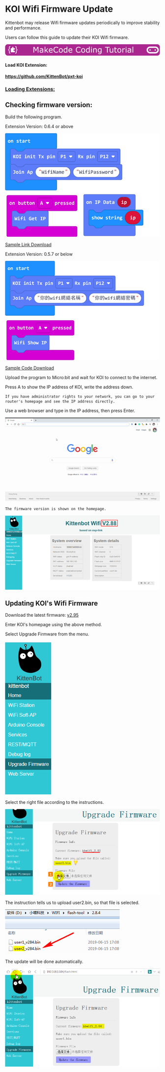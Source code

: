 # KOI Wifi Firmware Update

Kittenbot may release Wifi firmware updates periodically to improve stability and performance.

Users can follow this guide to update their KOI Wifi firmware.

![](../../PWmodules/images/mcbanner.png)

#### Load KOI Extension:

#### https://github.com/KittenBot/pxt-koi

### [Loading Extensions:](../makecodeQs.md)

## Checking firmware version:

Build the following program.

Extension Version: 0.6.4 or above

![](./images/updateCode1.png)

[Sample Link Download](https://makecode.microbit.org/_07dVj25FFJCy)

Extension Version: 0.5.7 or below

![](./images/updateCode2.png)

[Sample Code Download](https://makecode.microbit.org/_YAiLoH9XoPta)

Upload the program to Micro:bit and wait for KOI to connect to the internet.

Press A to show the IP address of KOI, write the address down.

    If you have administrator rights to your network, you can go to your router's homepage and see the IP address directly.

Use a web browser and type in the IP address, then press Enter.
    
![](./images/update4.gif)

    The firmware version is shown on the homepage.
    
![](./images/update2.png)


## Updating KOI's Wifi Firmware

Download the latest firmware: [v2.95](https://bit.ly/KOIWifiFW295)

Enter KOI's homepage using the above method.

Select Upgrade Firmware from the menu.

![](./images/update5.png)

Select the right file according to the instructions.

![](./images/update6.png)

The instruction tells us to upload user2.bin, so that file is selected.

![](./images/update8.png)

The update will be done automatically.

![](./images/update7.png)